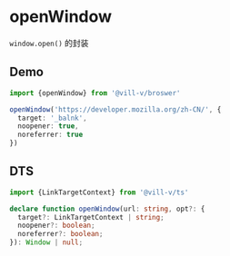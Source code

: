 # openWindow

`window.open()` 的封装
## Demo

```ts twoslash
import {openWindow} from '@vill-v/broswer'

openWindow('https://developer.mozilla.org/zh-CN/', {
  target: '_balnk',
  noopener: true,
  noreferrer: true
})
```

## DTS

```ts
import {LinkTargetContext} from '@vill-v/ts'

declare function openWindow(url: string, opt?: {
  target?: LinkTargetContext | string;
  noopener?: boolean;
  noreferrer?: boolean;
}): Window | null;
```
